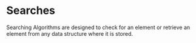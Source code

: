 # Searches
Searching Algorithms are designed to check for an element or retrieve an element from any data structure where it is stored.
